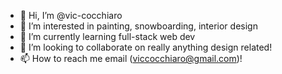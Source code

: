 - 👋 Hi, I’m @vic-cocchiaro
- 👀 I’m interested in painting, snowboarding, interior design
- 🌱 I’m currently learning full-stack web dev
- 💞️ I’m looking to collaborate on really anything design related! 
- 📫 How to reach me email (viccocchiaro@gmail.com)!

<!---
vic-cocchiaro/vic-cocchiaro is a ✨ special ✨ repository because its `README.md` (this file) appears on your GitHub profile.
You can click the Preview link to take a look at your changes.
--->

